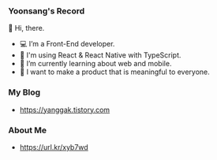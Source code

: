### Yoonsang's Record

👋 Hi, there.
- 💻 I’m a Front-End developer.
- 📘 I'm using React & React Native with TypeScript.
- 📱 I’m currently learning about web and mobile.
- 🤩 I want to make a product that is meaningful to everyone.

### My Blog

- https://yanggak.tistory.com

### About Me

- https://url.kr/xyb7wd
